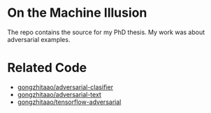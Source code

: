 On the Machine Illusion
=======================

The repo contains the source for my PhD thesis.  My work was about adversarial
examples.

# Related Code

- [gongzhitaao/adversarial-clasifier](https://github.com/gongzhitaao/adversarial-classifier)
- [gongzhitaao/adversarial-text](https://github.com/gongzhitaao/adversarial-text)
- [gongzhitaao/tensorflow-adversarial](https://github.com/gongzhitaao/tensorflow-adversarial)
